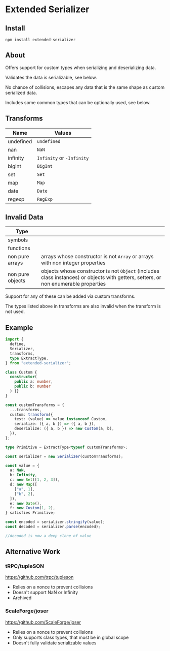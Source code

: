 # Extended Serializer

## Install

`npm install extended-serializer`

## About

Offers support for custom types when serializing and deserializing data.

Validates the data is serializable, see below.

No chance of collisions, escapes any data that is the same shape as custom serialized data.

Includes some common types that can be optionally used, see below.

## Transforms

| Name      | Values                    |
| --------- | ------------------------- |
| undefined | `undefined`               |
| nan       | `NaN`                     |
| infinity  | `Infinity` or `-Infinity` |
| bigint    | `BigInt`                  |
| set       | `Set`                     |
| map       | `Map`                     |
| date      | `Date`                    |
| regexp    | `RegExp`                  |

## Invalid Data

| Type             |                                                                                                                                     |
| ---------------- | ----------------------------------------------------------------------------------------------------------------------------------- |
| symbols          |                                                                                                                                     |
| functions        |                                                                                                                                     |
| non pure arrays  | arrays whose constructor is not `Array` or arrays with non integer properties                                                       |
| non pure objects | objects whose constructor is not `Object` (includes class instances) or objects with getters, setters, or non enumerable properties |

Support for any of these can be added via custom transforms.

The types listed above in transforms are also invalid when the transform is not used.

## Example

```ts
import {
  define,
  Serializer,
  transforms,
  type ExtractType,
} from "extended-serializer";

class Custom {
  constructor(
    public a: number,
    public b: number
  ) {}
}

const customTransforms = {
  ...transforms,
  custom: transform({
    test: (value) => value instanceof Custom,
    serialize: ({ a, b }) => ({ a, b }),
    deserialize: ({ a, b }) => new Custom(a, b),
  }),
};

type Primitive = ExtractType<typeof customTransforms>;

const serializer = new Serializer(customTransforms);

const value = {
  a: NaN,
  b: Infinity,
  c: new Set([1, 2, 3]),
  d: new Map([
    ["a", 1],
    ["b", 2],
  ]),
  e: new Date(),
  f: new Custom(1, 2),
} satisfies Primitive;

const encoded = serializer.stringify(value);
const decoded = serializer.parse(encoded);

//decoded is now a deep clone of value
```

## Alternative Work

### tRPC/tupleSON

https://github.com/trpc/tupleson

- Relies on a nonce to prevent collisions
- Doesn't support NaN or Infinity
- Archived

### ScaleForge/joser

https://github.com/ScaleForge/joser

- Relies on a nonce to prevent collisions
- Only supports class types, that must be in global scope
- Doesn't fully validate serializable values
